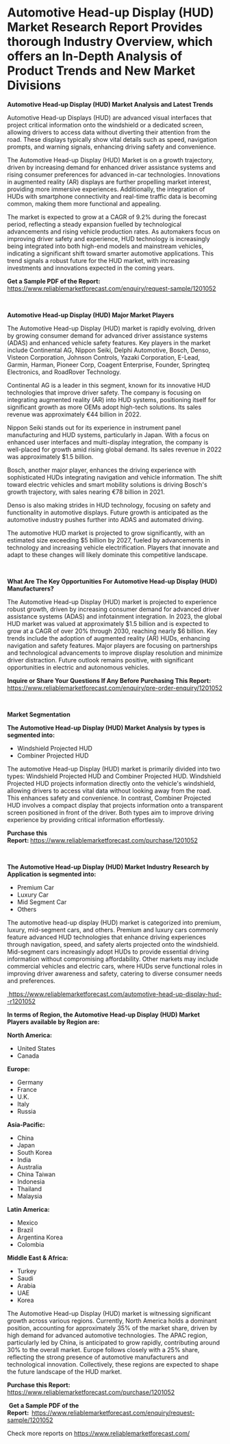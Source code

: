 <p><h1>Automotive Head-up Display (HUD) Market Research Report Provides thorough Industry Overview, which offers an In-Depth Analysis of Product Trends and New Market Divisions</h1></p><p><strong>Automotive Head-up Display (HUD) Market Analysis and Latest Trends</strong></p>
<p><p>Automotive Head-up Displays (HUD) are advanced visual interfaces that project critical information onto the windshield or a dedicated screen, allowing drivers to access data without diverting their attention from the road. These displays typically show vital details such as speed, navigation prompts, and warning signals, enhancing driving safety and convenience.</p><p>The Automotive Head-up Display (HUD) Market is on a growth trajectory, driven by increasing demand for enhanced driver assistance systems and rising consumer preferences for advanced in-car technologies. Innovations in augmented reality (AR) displays are further propelling market interest, providing more immersive experiences. Additionally, the integration of HUDs with smartphone connectivity and real-time traffic data is becoming common, making them more functional and appealing.</p><p>The market is expected to grow at a CAGR of 9.2% during the forecast period, reflecting a steady expansion fuelled by technological advancements and rising vehicle production rates. As automakers focus on improving driver safety and experience, HUD technology is increasingly being integrated into both high-end models and mainstream vehicles, indicating a significant shift toward smarter automotive applications. This trend signals a robust future for the HUD market, with increasing investments and innovations expected in the coming years.</p></p>
<p><strong>Get a Sample PDF of the Report:&nbsp;</strong> <a href="https://www.reliablemarketforecast.com/enquiry/request-sample/1201052?utm_campaign=2603&utm_medium=2&utm_source=Github&utm_content=ia&utm_term=22032025&utm_id=automotive-head-up-display-hud">https://www.reliablemarketforecast.com/enquiry/request-sample/1201052</a></p>
<p>&nbsp;</p>
<p><strong>Automotive Head-up Display (HUD) Major Market Players</strong></p>
<p><p>The Automotive Head-up Display (HUD) market is rapidly evolving, driven by growing consumer demand for advanced driver assistance systems (ADAS) and enhanced vehicle safety features. Key players in the market include Continental AG, Nippon Seiki, Delphi Automotive, Bosch, Denso, Visteon Corporation, Johnson Controls, Yazaki Corporation, E-Lead, Garmin, Harman, Pioneer Corp, Coagent Enterprise, Founder, Springteq Electronics, and RoadRover Technology.</p><p>Continental AG is a leader in this segment, known for its innovative HUD technologies that improve driver safety. The company is focusing on integrating augmented reality (AR) into HUD systems, positioning itself for significant growth as more OEMs adopt high-tech solutions. Its sales revenue was approximately €44 billion in 2022.</p><p>Nippon Seiki stands out for its experience in instrument panel manufacturing and HUD systems, particularly in Japan. With a focus on enhanced user interfaces and multi-display integration, the company is well-placed for growth amid rising global demand. Its sales revenue in 2022 was approximately $1.5 billion.</p><p>Bosch, another major player, enhances the driving experience with sophisticated HUDs integrating navigation and vehicle information. The shift toward electric vehicles and smart mobility solutions is driving Bosch's growth trajectory, with sales nearing €78 billion in 2021.</p><p>Denso is also making strides in HUD technology, focusing on safety and functionality in automotive displays. Future growth is anticipated as the automotive industry pushes further into ADAS and automated driving.</p><p>The automotive HUD market is projected to grow significantly, with an estimated size exceeding $5 billion by 2027, fueled by advancements in technology and increasing vehicle electrification. Players that innovate and adapt to these changes will likely dominate this competitive landscape.</p></p>
<p>&nbsp;</p>
<p><strong>What Are The Key Opportunities For Automotive Head-up Display (HUD) Manufacturers?</strong></p>
<p><p>The Automotive Head-up Display (HUD) market is projected to experience robust growth, driven by increasing consumer demand for advanced driver assistance systems (ADAS) and infotainment integration. In 2023, the global HUD market was valued at approximately $1.5 billion and is expected to grow at a CAGR of over 20% through 2030, reaching nearly $6 billion. Key trends include the adoption of augmented reality (AR) HUDs, enhancing navigation and safety features. Major players are focusing on partnerships and technological advancements to improve display resolution and minimize driver distraction. Future outlook remains positive, with significant opportunities in electric and autonomous vehicles.</p></p>
<p><strong>Inquire or Share Your Questions If Any Before Purchasing This Report:</strong> <a href="https://www.reliablemarketforecast.com/enquiry/pre-order-enquiry/1201052?utm_campaign=2603&utm_medium=2&utm_source=Github&utm_content=ia&utm_term=22032025&utm_id=automotive-head-up-display-hud">https://www.reliablemarketforecast.com/enquiry/pre-order-enquiry/1201052</a></p>
<p>&nbsp;</p>
<p><strong>Market Segmentation</strong></p>
<p><strong>The Automotive Head-up Display (HUD) Market Analysis by types is segmented into:</strong></p>
<p><ul><li>Windshield Projected HUD</li><li>Combiner Projected HUD</li></ul></p>
<p><p>The automotive Head-up Display (HUD) market is primarily divided into two types: Windshield Projected HUD and Combiner Projected HUD. Windshield Projected HUD projects information directly onto the vehicle's windshield, allowing drivers to access vital data without looking away from the road. This enhances safety and convenience. In contrast, Combiner Projected HUD involves a compact display that projects information onto a transparent screen positioned in front of the driver. Both types aim to improve driving experience by providing critical information effortlessly.</p></p>
<p><strong>Purchase this Report:&nbsp;</strong><a href="https://www.reliablemarketforecast.com/purchase/1201052?utm_campaign=2603&utm_medium=2&utm_source=Github&utm_content=ia&utm_term=22032025&utm_id=automotive-head-up-display-hud">https://www.reliablemarketforecast.com/purchase/1201052</a></p>
<p>&nbsp;</p>
<p><strong>The Automotive Head-up Display (HUD) Market Industry Research by Application is segmented into:</strong></p>
<p><ul><li>Premium Car</li><li>Luxury Car</li><li>Mid Segment Car</li><li>Others</li></ul></p>
<p><p>The automotive head-up display (HUD) market is categorized into premium, luxury, mid-segment cars, and others. Premium and luxury cars commonly feature advanced HUD technologies that enhance driving experiences through navigation, speed, and safety alerts projected onto the windshield. Mid-segment cars increasingly adopt HUDs to provide essential driving information without compromising affordability. Other markets may include commercial vehicles and electric cars, where HUDs serve functional roles in improving driver awareness and safety, catering to diverse consumer needs and preferences.</p></p>
<p><a href="https://www.reliablemarketforecast.com/automotive-head-up-display-hud--r1201052?utm_campaign=2603&utm_medium=2&utm_source=Github&utm_content=ia&utm_term=22032025&utm_id=automotive-head-up-display-hud">&nbsp;https://www.reliablemarketforecast.com/automotive-head-up-display-hud--r1201052</a></p>
<p><strong>In terms of Region, the Automotive Head-up Display (HUD) Market Players available by Region are:</strong></p>
<p>
    <p> <strong> North America: </strong>
        <ul>
            <li>United States</li>
            <li>Canada</li>
        </ul>
        </p> 
    <p> <strong> Europe: </strong>
        <ul>
            <li>Germany</li>
            <li>France</li>
            <li>U.K.</li>
            <li>Italy</li>
            <li>Russia</li>
        </ul>
        </p> 
    <p> <strong> Asia-Pacific: </strong>
        <ul>
            <li>China</li>
            <li>Japan</li>
            <li>South Korea</li>
            <li>India</li>
            <li>Australia</li>
            <li>China Taiwan</li>
            <li>Indonesia</li>
            <li>Thailand</li>
            <li>Malaysia</li>
        </ul>
        </p> 
    <p> <strong> Latin America: </strong>
        <ul>
            <li>Mexico</li>
            <li>Brazil</li>
            <li>Argentina Korea</li>
            <li>Colombia</li>
        </ul>
        </p> 
    <p> <strong> Middle East & Africa: </strong>
        <ul>
            <li>Turkey</li>
            <li>Saudi</li>
            <li>Arabia</li>
            <li>UAE</li>
            <li>Korea</li>
        </ul>
    </p>
    </p>
<p><p>The Automotive Head-up Display (HUD) market is witnessing significant growth across various regions. Currently, North America holds a dominant position, accounting for approximately 35% of the market share, driven by high demand for advanced automotive technologies. The APAC region, particularly led by China, is anticipated to grow rapidly, contributing around 30% to the overall market. Europe follows closely with a 25% share, reflecting the strong presence of automotive manufacturers and technological innovation. Collectively, these regions are expected to shape the future landscape of the HUD market.</p></p>
<p><strong>Purchase this Report: </strong><a href="https://www.reliablemarketforecast.com/purchase/1201052?utm_campaign=2603&utm_medium=2&utm_source=Github&utm_content=ia&utm_term=22032025&utm_id=automotive-head-up-display-hud">https://www.reliablemarketforecast.com/purchase/1201052</a></p>
<p>&nbsp;<strong>Get a Sample PDF of the Report:&nbsp;&nbsp;</strong><a href="https://www.reliablemarketforecast.com/enquiry/request-sample/1201052?utm_campaign=2603&utm_medium=2&utm_source=Github&utm_content=ia&utm_term=22032025&utm_id=automotive-head-up-display-hud">https://www.reliablemarketforecast.com/enquiry/request-sample/1201052</a></p>
<p><strong></strong></p>
<p>Check more reports on <a href="https://www.reliablemarketforecast.com/?utm_campaign=2603&utm_medium=2&utm_source=Github&utm_content=ia&utm_term=22032025&utm_id=automotive-head-up-display-hud">https://www.reliablemarketforecast.com/</a></p>